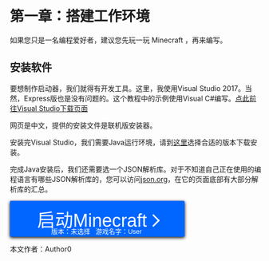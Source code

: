# 第一章：搭建工作环境
如果您只是一名编程爱好者，建议您先玩一玩 Minecraft ，再来编写。

## 安装软件
要想制作启动器，我们就得有开发工具。这里，我使用Visual Studio 2017。当然，Express版也是没有问题的。这个教程中的示例使用Visual C#编写。[点此前往Visual Studio下载页面](http://www.visualstudio.com/zh-hans/downloads "访问Visual Studio官方网站以下载")

网页是中文，提供的安装文件是联机版安装器。

安装完Visual Studio，我们需要Java运行环境，请到[这里](https://java.com/zh_CN/download "访问Java官方网站以下载")选择合适的版本下载安装。

完成Java安装后，我们还需要选一个JSON解析库。对于不知道自己正在使用的编程语言有哪些JSON解析库的，您可以访问[json.org](https://www.json.org/json-zh.html)，在它的页面底部有大部分解析库的汇总。

<style>
button {
  display: inline-block;
  border-radius: 2px;
  border: none;
  background-color: #0066ff;
  color: #FFFFFF;
  text-align: center;
  font-size: 36px;
  padding: 30px 3px 0px 0px;
  width: 350px;
  transition: all 0.3s;
  cursor: pointer;
  box-shadow: 0px 2px 6px #000000;
  line-height: 20px;
}
button span{
  cursor: pointer;
  position: relative;
  right: 0;
  transition: 0.3s;
}
button span:after{
  cursor: pointer;
  position: relative;
  content: '';
  left: 0;
  transition: 0.3s;
  display: inline-block;
  width: 15px;
  height: 15px;
  border-width: 3px 3px 0px 0px;
  border-style: solid;
  transform: rotate(45deg) translateY(-5px);
}
button:hover{
  background-color: #00ccff;
  box-shadow: 0px 2px 10px #000000;
}
button:hover span{
  right: 5px;
}
button:hover span:after{
  left: 10px;
}
button:active{
  background-color: #0055ff;
  box-shadow: 0px 2px 4px #000000;
  transform: scale(0.98);
}
</style>
<button><span>启动Minecraft</span><br><font size=2>版本：未选择&nbsp;&nbsp;&nbsp;游戏名字：User</font></button>

本文作者：Author0
